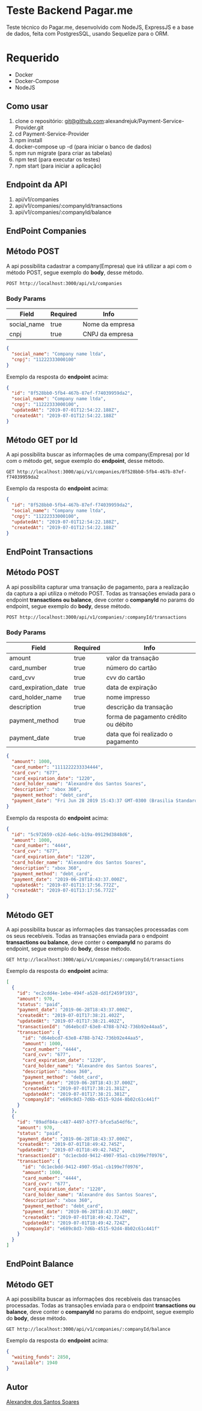 # Teste Backend Pagar.me
Teste técnico do Pagar.me, desenvolvido com NodeJS, ExpressJS e a base de dados, feita com PostgresSQL, usando Sequelize para o ORM.

# Requerido
* Docker
* Docker-Compose
* NodeJS

## Como usar

1. clone o repositório: git@github.com:alexandrejuk/Payment-Service-Provider.git
2. cd Payment-Service-Provider
3. npm install
4. docker-compose up -d (para iniciar o banco de dados)
5. npm run migrate (para criar as tabelas)
6. npm test (para executar os testes)
7. npm start (para iniciar a aplicação)


## Endpoint da API
1. api/v1/companies
2. api/v1/companies/:companyId/transactions
3. api/v1/companies/:companyId/balance

## EndPoint Companies

## Método POST 
A api possibilita cadastrar a company(Empresa) que irá utilizar a api com o método POST, segue exemplo do **body**, desse método.

```
POST http://localhost:3000/api/v1/companies
```

### Body Params
Field        | Required  | Info 
------------ | --------- | -------
social_name  | true      | Nome da empresa
cnpj         | true      | CNPJ da empresa



```json
{
  "social_name": "Company name ltda",
  "cnpj": "11222333000100"
}
```

Exemplo da resposta do **endpoint** acima:

```json
{
  "id": "8f528bb0-5fb4-467b-87ef-f74039959da2",
  "social_name": "Company name ltda",
  "cnpj": "11222333000100",
  "updatedAt": "2019-07-01T12:54:22.188Z",
  "createdAt": "2019-07-01T12:54:22.188Z"
}
```

## Método GET por Id
A api possibilita buscar as informações de uma company(Empresa) por Id com o método get, segue exemplo do **endpoint**, desse método.

```
GET http://localhost:3000/api/v1/companies/8f528bb0-5fb4-467b-87ef-f74039959da2
```
Exemplo da resposta do **endpoint** acima:

```json
{
  "id": "8f528bb0-5fb4-467b-87ef-f74039959da2",
  "social_name": "Company name ltda",
  "cnpj": "11222333000100",
  "updatedAt": "2019-07-01T12:54:22.188Z",
  "createdAt": "2019-07-01T12:54:22.188Z"
}
```

## EndPoint Transactions 

## Método POST 
A api possibilita capturar uma transação de pagamento, para a realização da captura a api utiliza o método POST. Todas as transações enviada para o endpoint **transactions ou balance**, deve conter o **companyId** no params do endpoint, segue exemplo do **body**, desse método.

```
POST http://localhost:3000/api/v1/companies/:companyId/transactions
```

### Body Params
Field                   | Required  | Info 
----------------------- | --------- | ---------------------------------------------
amount                  | true      | valor da transação
card_number             | true      | número do cartão
card_cvv                | true      | cvv do cartão
card_expiration_date    | true      | data de expiração
card_holder_name        | true      | nome impresso
description             | true      | descrição da transação
payment_method          | true      | forma de pagamento crédito ou débito
payment_date            | true      | data que foi realizado o pagamento

```json
{
  "amount": 1000,
  "card_number": "1111222233334444",
  "card_cvv": "677",
  "card_expiration_date": "1220",
  "card_holder_name": "Alexandre dos Santos Soares",
  "description": "xbox 360",
  "payment_method": "debt_card",
  "payment_date": "Fri Jun 28 2019 15:43:37 GMT-0300 (Brasilia Standard Time)",
}
```

Exemplo da resposta do **endpoint** acima:

```json
{
  "id": "5c972659-c62d-4e6c-b19a-09129d3848d6",
  "amount": 1000,
  "card_number": "4444",
  "card_cvv": "677",
  "card_expiration_date": "1220",
  "card_holder_name": "Alexandre dos Santos Soares",
  "description": "xbox 360",
  "payment_method": "debt_card",
  "payment_date": "2019-06-28T18:43:37.000Z",
  "updatedAt": "2019-07-01T13:17:56.772Z",
  "createdAt": "2019-07-01T13:17:56.772Z"
}
```

## Método GET 
A api possibilita buscar as informações das transações processadas com os seus recebíveis. Todas as transações enviada para o endpoint **transactions ou balance**, deve conter o **companyId** no params do endpoint, segue exemplo do **body**, desse método.

```
GET http://localhost:3000/api/v1/companies/:companyId/transactions
```

Exemplo da resposta do **endpoint** acima:

```json
[
  {
    "id": "ec2cdd4e-1ebe-494f-a528-dd1f2459f193",
    "amount": 970,
    "status": "paid",
    "payment_date": "2019-06-28T18:43:37.000Z",
    "createdAt": "2019-07-01T17:38:21.402Z",
    "updatedAt": "2019-07-01T17:38:21.402Z",
    "transactionId": "d64ebcd7-63e8-4788-b742-736b92e44aa5",
    "transaction": {
      "id": "d64ebcd7-63e8-4788-b742-736b92e44aa5",
      "amount": 1000,
      "card_number": "4444",
      "card_cvv": "677",
      "card_expiration_date": "1220",
      "card_holder_name": "Alexandre dos Santos Soares",
      "description": "xbox 360",
      "payment_method": "debt_card",
      "payment_date": "2019-06-28T18:43:37.000Z",
      "createdAt": "2019-07-01T17:38:21.381Z",
      "updatedAt": "2019-07-01T17:38:21.381Z",
      "companyId": "e689c8d3-7d6b-4515-92d4-8b02c61c441f"
    }
  },
  {
    "id": "89adf84a-c487-4497-b7f7-bfce5a54df6c",
    "amount": 970,
    "status": "paid",
    "payment_date": "2019-06-28T18:43:37.000Z",
    "createdAt": "2019-07-01T18:49:42.745Z",
    "updatedAt": "2019-07-01T18:49:42.745Z",
    "transactionId": "dc1ecbdd-9412-4907-95a1-cb199e7f0976",
    "transaction": {
      "id": "dc1ecbdd-9412-4907-95a1-cb199e7f0976",
      "amount": 1000,
      "card_number": "4444",
      "card_cvv": "677",
      "card_expiration_date": "1220",
      "card_holder_name": "Alexandre dos Santos Soares",
      "description": "xbox 360",
      "payment_method": "debt_card",
      "payment_date": "2019-06-28T18:43:37.000Z",
      "createdAt": "2019-07-01T18:49:42.724Z",
      "updatedAt": "2019-07-01T18:49:42.724Z",
      "companyId": "e689c8d3-7d6b-4515-92d4-8b02c61c441f"
    }
  }
]
```


## EndPoint Balance 

## Método GET 
A api possibilita buscar as informações dos recebíveis das transações processadas. Todas as transações enviada para o endpoint **transactions ou balance**, deve conter o **companyId** no params do endpoint, segue exemplo do **body**, desse método.

```
GET http://localhost:3000/api/v1/companies/:companyId/balance
```

Exemplo da resposta do **endpoint** acima:

```json
{
  "waiting_funds": 2850,
  "available": 1940
}
```

## Autor
[Alexandre dos Santos Soares](https://github.com/alexandrejuk)

